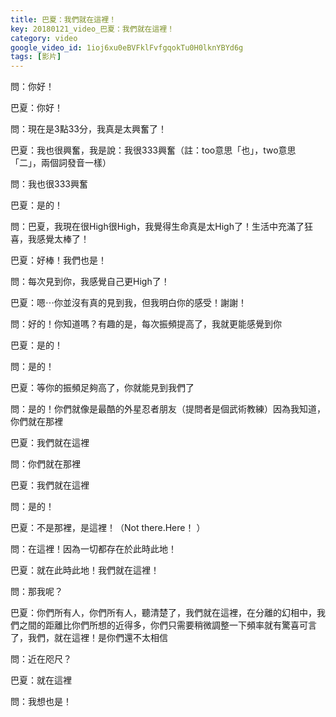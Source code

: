 ```yaml
---
title: 巴夏：我們就在這裡！
key: 20180121_video_巴夏：我們就在這裡！
category: video
google_video_id: 1ioj6xu0eBVFklFvfgqokTu0H0lknYBYd6g
tags: [影片]
---
```


問：你好！

巴夏：你好！

問：現在是3點33分，我真是太興奮了！

巴夏：我也很興奮，我是說：我很333興奮（註：too意思「也」，two意思「二」，兩個詞發音一樣）

問：我也很333興奮

巴夏：是的！

問：巴夏，我現在很High很High，我覺得生命真是太High了！生活中充滿了狂喜，我感覺太棒了！

巴夏：好棒！我們也是！

問：每次見到你，我感覺自己更High了！

巴夏：嗯⋯你並沒有真的見到我，但我明白你的感受！謝謝！

問：好的！你知道嗎？有趣的是，每次振頻提高了，我就更能感覺到你

巴夏：是的！

問：是的！

巴夏：等你的振頻足夠高了，你就能見到我們了

問：是的！你們就像是最酷的外星忍者朋友（提問者是個武術教練）因為我知道，你們就在那裡

巴夏：我們就在這裡

問：你們就在那裡

巴夏：我們就在這裡

問：是的！

巴夏：不是那裡，是這裡！（Not there.Here！ ）

問：在這裡！因為一切都存在於此時此地！

巴夏：就在此時此地！我們就在這裡！

問：那我呢？

巴夏：你們所有人，你們所有人，聽清楚了，我們就在這裡，在分離的幻相中，我們之間的距離比你們所想的近得多，你們只需要稍微調整一下頻率就有驚喜可言了，我們，就在這裡！是你們還不太相信

問：近在咫尺？

巴夏：就在這裡

問：我想也是！
